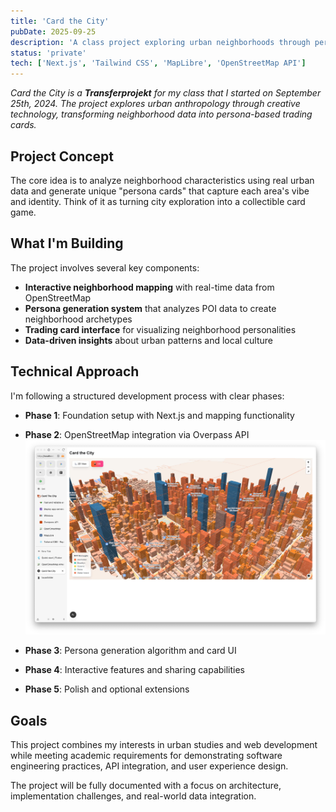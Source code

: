 ```yaml
---
title: 'Card the City'
pubDate: 2025-09-25
description: 'A class project exploring urban neighborhoods through persona-based trading cards, combining urban anthropology with creative technology.'
status: 'private'
tech: ['Next.js', 'Tailwind CSS', 'MapLibre', 'OpenStreetMap API']
---
```


_Card the City is a **Transferprojekt** for my class that I started on September 25th, 2024. The project explores urban anthropology through creative technology, transforming neighborhood data into persona-based trading cards._

## Project Concept

The core idea is to analyze neighborhood characteristics using real urban data and generate unique "persona cards" that capture each area's vibe and identity. Think of it as turning city exploration into a collectible card game.

## What I'm Building

The project involves several key components:

- **Interactive neighborhood mapping** with real-time data from OpenStreetMap
- **Persona generation system** that analyzes POI data to create neighborhood archetypes
- **Trading card interface** for visualizing neighborhood personalities
- **Data-driven insights** about urban patterns and local culture

## Technical Approach

I'm following a structured development process with clear phases:

- **Phase 1**: Foundation setup with Next.js and mapping functionality
- **Phase 2**: OpenStreetMap integration via Overpass API
  ![Card-The-City](../_assets/card-the-city.webp)

- **Phase 3**: Persona generation algorithm and card UI
- **Phase 4**: Interactive features and sharing capabilities
- **Phase 5**: Polish and optional extensions

## Goals

This project combines my interests in urban studies and web development while meeting academic requirements for demonstrating software engineering practices, API integration, and user experience design.

The project will be fully documented with a focus on architecture, implementation challenges, and real-world data integration.
